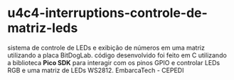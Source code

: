 # u4c4-interruptions-controle-de-matriz-leds
sistema de controle de LEDs e exibição de números em uma matriz utilizando a placa BitDogLab. código desenvolvido foi feito em C utilizando a biblioteca **Pico SDK** para interagir com os pinos GPIO e controlar LEDs RGB e uma matriz de LEDs WS2812. EmbarcaTech - CEPEDI
